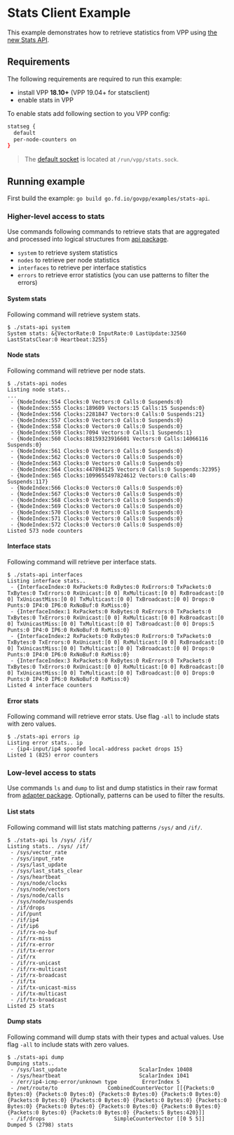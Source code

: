 # Stats Client Example

This example demonstrates how to retrieve statistics from VPP using [the new Stats API](https://github.com/FDio/vpp/blob/master/src/vpp/stats/stats.md).

## Requirements

The following requirements are required to run this example:

- install VPP **18.10+** (VPP 19.04+ for statsclient)
- enable stats in VPP

To enable stats add following section to you VPP config:

  ```sh
  statseg {
  	default
  	per-node-counters on
  }
  ```
  > The [default socket](https://wiki.fd.io/view/VPP/Command-line_Arguments#.22statseg.22_parameters) is located at `/run/vpp/stats.sock`.

## Running example

First build the example: `go build go.fd.io/govpp/examples/stats-api`.

### Higher-level access to stats

Use commands following commands to retrieve stats that are aggregated and
processed into logical structures from [api package](../../api).

- `system` to retrieve system statistics
- `nodes` to retrieve per node statistics
- `interfaces` to retrieve per interface statistics
- `errors` to retrieve error statistics (you can use patterns to filter the errors)

#### System stats

Following command will retrieve system stats.
```
$ ./stats-api system
System stats: &{VectorRate:0 InputRate:0 LastUpdate:32560 LastStatsClear:0 Heartbeat:3255}
```

#### Node stats

Following command will retrieve per node stats.
```
$ ./stats-api nodes
Listing node stats..
...
 - {NodeIndex:554 Clocks:0 Vectors:0 Calls:0 Suspends:0}
 - {NodeIndex:555 Clocks:189609 Vectors:15 Calls:15 Suspends:0}
 - {NodeIndex:556 Clocks:2281847 Vectors:0 Calls:0 Suspends:21}
 - {NodeIndex:557 Clocks:0 Vectors:0 Calls:0 Suspends:0}
 - {NodeIndex:558 Clocks:0 Vectors:0 Calls:0 Suspends:0}
 - {NodeIndex:559 Clocks:7094 Vectors:0 Calls:1 Suspends:1}
 - {NodeIndex:560 Clocks:88159323916601 Vectors:0 Calls:14066116 Suspends:0}
 - {NodeIndex:561 Clocks:0 Vectors:0 Calls:0 Suspends:0}
 - {NodeIndex:562 Clocks:0 Vectors:0 Calls:0 Suspends:0}
 - {NodeIndex:563 Clocks:0 Vectors:0 Calls:0 Suspends:0}
 - {NodeIndex:564 Clocks:447894125 Vectors:0 Calls:0 Suspends:32395}
 - {NodeIndex:565 Clocks:1099655497824612 Vectors:0 Calls:40 Suspends:117}
 - {NodeIndex:566 Clocks:0 Vectors:0 Calls:0 Suspends:0}
 - {NodeIndex:567 Clocks:0 Vectors:0 Calls:0 Suspends:0}
 - {NodeIndex:568 Clocks:0 Vectors:0 Calls:0 Suspends:0}
 - {NodeIndex:569 Clocks:0 Vectors:0 Calls:0 Suspends:0}
 - {NodeIndex:570 Clocks:0 Vectors:0 Calls:0 Suspends:0}
 - {NodeIndex:571 Clocks:0 Vectors:0 Calls:0 Suspends:0}
 - {NodeIndex:572 Clocks:0 Vectors:0 Calls:0 Suspends:0}
Listed 573 node counters
```

#### Interface stats

Following command will retrieve per interface stats.
```
$ ./stats-api interfaces
Listing interface stats..
 - {InterfaceIndex:0 RxPackets:0 RxBytes:0 RxErrors:0 TxPackets:0 TxBytes:0 TxErrors:0 RxUnicast:[0 0] RxMulticast:[0 0] RxBroadcast:[0 0] TxUnicastMiss:[0 0] TxMulticast:[0 0] TxBroadcast:[0 0] Drops:0 Punts:0 IP4:0 IP6:0 RxNoBuf:0 RxMiss:0}
 - {InterfaceIndex:1 RxPackets:0 RxBytes:0 RxErrors:0 TxPackets:0 TxBytes:0 TxErrors:0 RxUnicast:[0 0] RxMulticast:[0 0] RxBroadcast:[0 0] TxUnicastMiss:[0 0] TxMulticast:[0 0] TxBroadcast:[0 0] Drops:5 Punts:0 IP4:0 IP6:0 RxNoBuf:0 RxMiss:0}
 - {InterfaceIndex:2 RxPackets:0 RxBytes:0 RxErrors:0 TxPackets:0 TxBytes:0 TxErrors:0 RxUnicast:[0 0] RxMulticast:[0 0] RxBroadcast:[0 0] TxUnicastMiss:[0 0] TxMulticast:[0 0] TxBroadcast:[0 0] Drops:0 Punts:0 IP4:0 IP6:0 RxNoBuf:0 RxMiss:0}
 - {InterfaceIndex:3 RxPackets:0 RxBytes:0 RxErrors:0 TxPackets:0 TxBytes:0 TxErrors:0 RxUnicast:[0 0] RxMulticast:[0 0] RxBroadcast:[0 0] TxUnicastMiss:[0 0] TxMulticast:[0 0] TxBroadcast:[0 0] Drops:0 Punts:0 IP4:0 IP6:0 RxNoBuf:0 RxMiss:0}
Listed 4 interface counters
```

#### Error stats

Following command will retrieve error stats.
Use flag `-all` to include stats with zero values.
```
$ ./stats-api errors ip
Listing error stats.. ip
 - {ip4-input/ip4 spoofed local-address packet drops 15}
Listed 1 (825) error counters
```

### Low-level access to stats

Use commands `ls` and `dump` to list and dump statistics in their raw format
from [adapter package](../../adapter).
Optionally, patterns can be used to filter the results.

#### List stats

Following command will list stats matching patterns `/sys/` and `/if/`.
```
$ ./stats-api ls /sys/ /if/
Listing stats.. /sys/ /if/
 - /sys/vector_rate
 - /sys/input_rate
 - /sys/last_update
 - /sys/last_stats_clear
 - /sys/heartbeat
 - /sys/node/clocks
 - /sys/node/vectors
 - /sys/node/calls
 - /sys/node/suspends
 - /if/drops
 - /if/punt
 - /if/ip4
 - /if/ip6
 - /if/rx-no-buf
 - /if/rx-miss
 - /if/rx-error
 - /if/tx-error
 - /if/rx
 - /if/rx-unicast
 - /if/rx-multicast
 - /if/rx-broadcast
 - /if/tx
 - /if/tx-unicast-miss
 - /if/tx-multicast
 - /if/tx-broadcast
Listed 25 stats
```

#### Dump stats

Following command will dump stats with their types and actual values.
Use flag `-all` to include stats with zero values.
```
$ ./stats-api dump
Dumping stats..
 - /sys/last_update                       ScalarIndex 10408
 - /sys/heartbeat                         ScalarIndex 1041
 - /err/ip4-icmp-error/unknown type        ErrorIndex 5
 - /net/route/to                CombinedCounterVector [[{Packets:0 Bytes:0} {Packets:0 Bytes:0} {Packets:0 Bytes:0} {Packets:0 Bytes:0} {Packets:0 Bytes:0} {Packets:0 Bytes:0} {Packets:0 Bytes:0} {Packets:0 Bytes:0} {Packets:0 Bytes:0} {Packets:0 Bytes:0} {Packets:0 Bytes:0} {Packets:0 Bytes:0} {Packets:0 Bytes:0} {Packets:5 Bytes:420}]]
 - /if/drops                      SimpleCounterVector [[0 5 5]]
Dumped 5 (2798) stats
```
